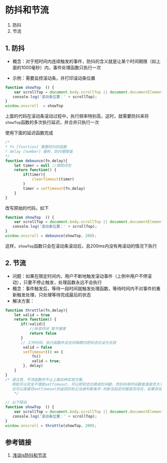 # 防抖和节流

1. 防抖
2. 节流

## 1. 防抖

- 概念：对于短时间内连续触发的事件，防抖的含义就是让某个时间期限（如上面的1000毫秒）内，事件处理函数只执行一次

- 示例：需要监控滚动条，并打印滚动条位置
```javascript
function showTop  () {
    var scrollTop = document.body.scrollTop || document.documentElement.scrollTop;
　　console.log('滚动条位置：' + scrollTop);
}
window.onscroll  = showTop
```
上面的代码在滚动条滚动过程中，执行频率特别高，这时，就需要防抖来将`showTop`函数的多次执行延迟，并合并只执行一次

使用下面的延迟函数完成
```javascript
/*
* fn [function] 需要防抖的函数
* delay [number] 毫秒，防抖期限值
*/
function debounce(fn,delay){
    let timer = null //借助闭包
    return function() {
        if(timer){
            clearTimeout(timer)
        }
        timer = setTimeout(fn,delay)
    }
}
```
改写原始的代码，如下
```javascript
function showTop  () {
    var scrollTop = document.body.scrollTop || document.documentElement.scrollTop;
　　console.log('滚动条位置：' + scrollTop);
}
window.onscroll = debounce(showTop, 200);
```
这样，`showTop`函数只会在滚动条滚动后，且200ms内没有再滚动的情况下执行

## 2. 节流

- 问题：如果在限定时间内，用户不断地触发滚动事件（上例中用户不停滚动），只要不停止触发，处理函数永远不会执行
- 概念：事件触发后，等待一段时间就触发处理函数，等待时间内不对事件的重新触发处理，只处理等待完成最后的状态
- 解决方案：
```javascript
function throttle(fn,delay){
    let valid = true
    return function() {
       if(!valid){
           //休息时间 暂不接客
           return false 
       }
       // 工作时间，执行函数并且在间隔期内把状态位设为无效
        valid = false
        setTimeout(() => {
            fn()
            valid = true;
        }, delay)
    }
}
/* 请注意，节流函数并不止上面这种实现方案,
   例如可以完全不借助setTimeout，可以把状态位换成时间戳，然后利用时间戳差值是否大于指定间隔时间来做判定。
   也可以直接将setTimeout的返回的标记当做判断条件-判断当前定时器是否存在，如果存在表示还在冷却，并且在执行fn之后消除定时器表示激活，原理都一样
    */

// 以下照旧
function showTop  () {
    var scrollTop = document.body.scrollTop || document.documentElement.scrollTop;
　　console.log('滚动条位置：' + scrollTop);
}
window.onscroll = throttle(showTop, 200);
```

## 参考链接

1. [浅谈js防抖和节流](https://segmentfault.com/a/1190000018428170)
